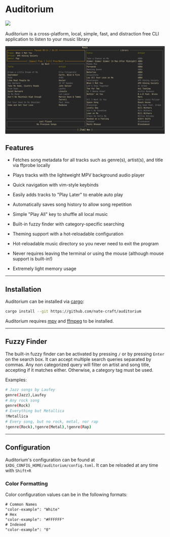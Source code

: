 # Auditorium

![](https://gist.githubusercontent.com/nate-craft/648bbda6337b503a5d703f86757e4647/raw/144cf1f5f80e9c5ac6b5efde45869d01feb2ccd9/brainmade.png)

Auditorium is a cross-platform, local, simple, fast, and distraction free CLI application to listen to your music library

![Preview](assets/preview.png)

## Features

- Fetches song metadata for all tracks such as genre(s), artist(s), and title via ffprobe locally

- Plays tracks with the lightweight MPV background audio player

- Quick navigation with vim-style keybinds

- Easily adds tracks to "Play Later" to enable auto play

- Automatically saves song history to allow song repetition

- Simple "Play All" key to shuffle all local music

- Built-in fuzzy finder with category-specific searching 

- Theming support with a hot-reloadable configuration

- Hot-reloadable music directory so you never need to exit the program

- Never requires leaving the terminal or using the mouse (although mouse support is built-in!)

- Extremely light memory usage

___

## Installation

Auditorium can be installed via [cargo](https://doc.rust-lang.org/cargo/getting-started/installation.html):
```bash
cargo install --git https://github.com/nate-craft/auditorium
```

Auditorium requires [mpv](https://mpv.io/) and [ffmpeg](https://ffmpeg.org/index.html?) to be installed.

___

## Fuzzy Finder

The built-in fuzzy finder can be activated by pressing `/` or by pressing `Enter` on the search box. It can
accept multiple search queries separated by commas. Any non categorized query will filter on artist and
song title, accepting if it matches either. Otherwise, a category tag must be used.

Examples:

```sh
# Jazz songs by Laufey
genre(Jazz),Laufey
# Any rock song
genre(Rock)
# Everything but Metallica
!Metallica
# Every song, but no rock, metal, nor rap
!genre(Rock),!genre(Metal),!genre(Rap)
```

___

## Configuration

Auditorium's configuration can be found at `$XDG_CONFIG_HOME/auditorium/config.toml`. 
It can be reloaded at any time with `Shift+R`  

### Color Formatting

Color configuration values can be in the following formats:
```hocon
# Common Names
"color-example": "White"
# Hex
"color-example": "#FFFFFF"
# Indexed
"color-example": "0"
```

